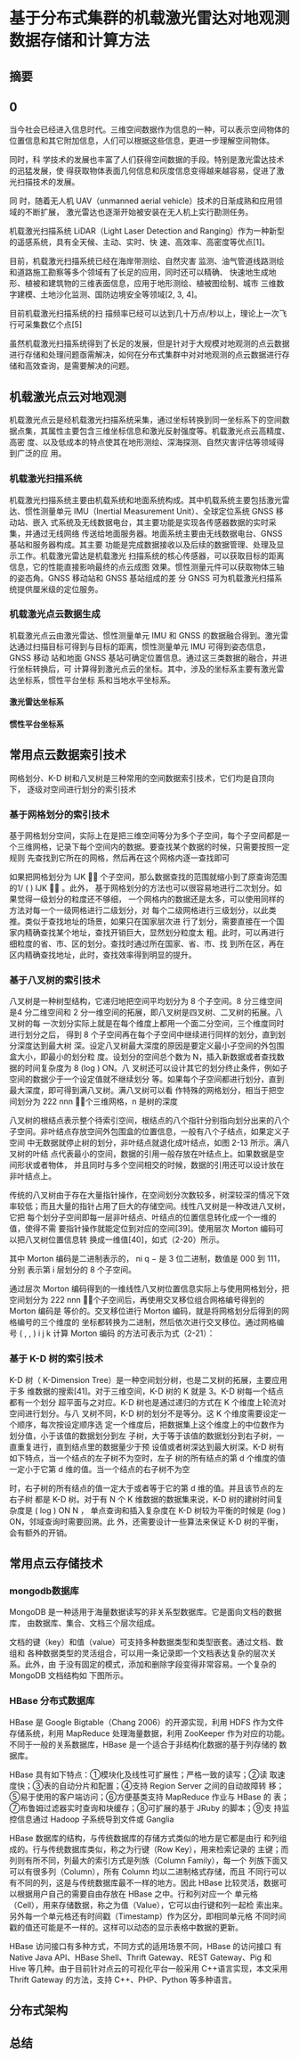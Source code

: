 # 基于分布式集群的机载激光雷达对地观测数据存储和计算方法

## 摘要

## 0

当今社会已经进入信息时代。三维空间数据作为信息的一种，可以表示空间物体的 位置信息和其它附加信息，人们可以根据这些信息，更进一步理解空间物体。

同时，科 学技术的发展也丰富了人们获得空间数据的手段。特别是激光雷达技术的迅猛发展，使 得获取物体表面几何信息和灰度信息变得越来越容易，促进了激光扫描技术的发展。

同 时，随着无人机 UAV（unmanned aerial vehicle）技术的日渐成熟和应用领域的不断扩展， 激光雷达也逐渐开始被安装在无人机上实行勘测任务。

机载激光扫描系统 LiDAR（Light Laser Detection and Ranging）作为一种新型的遥感系统，具有全天候、主动、实时、快 速、高效率、高密度等优点[1]。

目前，机载激光扫描系统已经在海岸带测绘、自然灾害 监测、油气管道线路测绘和道路施工勘察等多个领域有了长足的应用，同时还可以精确、 快速地生成地形、植被和建筑物的三维表面信息，应用于地形测绘、植被图绘制、城市 三维数字建模、土地沙化监测、国防边境安全等领域[2, 3, 4]。

目前机载激光扫描系统的扫 描频率已经可以达到几十万点/秒以上，理论上一次飞行可采集数亿个点[5]

虽然机载激光扫描系统得到了长足的发展，但是针对于大规模对地观测的点云数据进行存储和处理问题亟需解决，如何在分布式集群中对对地观测的点云数据进行存储和高效查询，是需要解决的问题。

## 机载激光点云对地观测
机载激光点云是经机载激光扫描系统采集，通过坐标转换到同一坐标系下的空间数 据点集，其属性主要包含三维坐标信息和激光反射强度等。机载激光点云高精度、高密 度、以及低成本的特点使其在地形测绘、深海探测、自然灾害评估等领域得到广泛的应 用。

### 机载激光扫描系统
机载激光扫描系统主要由机载系统和地面系统构成。其中机载系统主要包括激光雷 达、惯性测量单元 IMU（Inertial Measurement Unit）、全球定位系统 GNSS 移动站、嵌入 式系统及无线数据电台，其主要功能是实现各传感器数据的实时采集，并通过无线网络 传送给地面服务器。地面系统主要由无线数据电台、GNSS 基站和服务器构成。其主要 功能是完成数据接收以及后续的数据管理、处理及显示工作。机载激光雷达是机载激光 扫描系统的核心传感器，可以获取目标的距离信息，它的性能直接影响最终的点云成图 效果。惯性测量元件可以获取物体三轴的姿态角。GNSS 移动站和 GNSS 基站组成的差 分 GNSS 可为机载激光扫描系统提供厘米级的定位服务。

### 机载激光点云数据生成
机载激光点云由激光雷达、惯性测量单元 IMU 和 GNSS 的数据融合得到。激光雷 达通过扫描目标可得到与目标的距离，惯性测量单元 IMU 可得到姿态信息，GNSS 移动 站和地面 GNSS 基站可确定位置信息。通过这三类数据的融合，并进行坐标转换后，可 计算得到激光点云的坐标。其中，涉及的坐标系主要有激光雷达坐标系，惯性平台坐标 系和当地水平坐标系。

#### 激光雷达坐标系

#### 惯性平台坐标系


## 常用点云数据索引技术
网格划分、K-D 树和八叉树是三种常用的空间数据索引技术，它们均是自顶向下， 逐级对空间进行划分的索引技术

### 基于网格划分的索引技术
基于网格划分空间，实际上在是把三维空间等分为多个子空间，每个子空间都是一个三维网格，记录下每个空间内的数据。要查找某个数据的时候，只需要按照一定规则 先查找到它所在的网格，然后再在这个网格内逐一查找即可

如果把网格划分为 IJK  个子空间，那么数据查找的范围就缩小到了原查询范围的1/ ( ) IJK  。此外， 基于网格划分的方法也可以很容易地进行二次划分。如果觉得一级划分的粒度还不够细， 一个网格内的数据还是太多，可以使用同样的方法对每一个一级网格进行二级划分，对 每个二级网格进行三级划分，以此类推。类似于查找地址的场景，如果只在国家层次进 行了划分，需要直接在一个国家内精确查找某个地址，查找开销巨大，显然划分粒度太 粗。此时，可以再进行细粒度的省、市、区的划分。查找时通过所在国家、省、市、找 到所在区，再在区内精确查找地址，此时，查找效率得到明显的提升。

### 基于八叉树的索引技术
八叉树是一种树型结构，它递归地把空间平均划分为 8 个子空间。8 分三维空间是4 分二维空间和 2 分一维空间的拓展，即八叉树是四叉树、二叉树的拓展。八叉树的每 一次划分实际上就是在每个维度上都用一个面二分空间，三个维度同时进行划分之后， 得到 8 个子空间再在每个子空间中继续进行同样的划分，直到划分深度达到最大树 深。设定八叉树最大深度的原因是要定义最小子空间的外包围盒大小，即最小的划分粒 度。设划分的空间总个数为 N，插入新数据或者查找数据的时间复杂度为 8 (log ) ON。八 叉树还可以设计其它的划分终止条件，例如子空间的数据少于一个设定值就不继续划分 等。如果每个子空间都进行划分，直到最大深度，即可得到满八叉树。满八叉树可以看 作特殊的网格划分，相当于把空间划分为 222 nnn 个三维网格，n 是树的深度

八叉树的根结点表示整个待索引空间，根结点的八个指针分别指向划分出来的八个 子空间。非叶结点存放空间外包围盒的位置信息，一般有八个子结点，如果定义子空间 中无数据就停止树的划分，非叶结点就退化成叶结点，如图 2-13 所示。满八叉树的叶结 点代表最小的空间，数据的引用一般存放在叶结点上。如果数据是空间形状或者物体， 并且同时与多个空间相交的时候，数据的引用还可以设计放在非叶结点上。

传统的八叉树由于存在大量指针操作，在空间划分次数较多，树深较深的情况下效 率较低；而且大量的指针占用了巨大的存储空间。线性八叉树是一种改进八叉树，它把 每个划分子空间即每一层非叶结点、叶结点的位置信息转化成一个一维的值，使得不需 要指针操作就能定位到对应的空间[39]。使用层次 Morton 编码可以把八叉树位置信息转 换成一维值[40]，如式（2-20）所示。

其中 Morton 编码是二进制表示的， ni q − 是 3 位二进制，数值是 000 到 111，分别 表示第 i 层划分的 8 个子空间。

通过层次 Morton 编码得到的一维线性八叉树位置信息实际上与使用网格划分，把 空间划分为 222 nnn 个子空间后，再使用交叉移位组合网格编号得到的 Morton 编码是 等价的。交叉移位进行 Morton 编码，就是将网格划分后得到的网格编号的三个维度的 坐标都转换为二进制，然后依次进行交叉移位。通过网格编号 ( , , ) i j k 计算 Morton 编码 的方法可表示为式（2-21）：

### 基于 K-D 树的索引技术

K-D 树（ K-Dimension Tree）是一种空间划分树，也是二叉树的拓展，主要应用于多 维数据的搜索[41]。对于三维空间，K-D 树的 K 就是 3。K-D 树每一个结点都有一个划分 超平面与之对应。K-D 树也是通过递归的方式在 K 个维度上轮流对空间进行划分。与八 叉树不同，K-D 树的划分不是等分。这 K 个维度需要设定一个顺序，每次按设定顺序选 定一个维度后，把数据集上这个维度上的中位数作为划分值，小于该值的数据划分到左 子树，大于等于该值的数据划分到右子树，一直重复进行，直到结点里的数据量少于预 设值或者树深达到最大树深。K-D 树有如下特点，当一个结点的左子树不为空时，左子 树的所有结点的第 d 个维度的值一定小于它第 d 维的值。当一个结点的右子树不为空

时，右子树的所有结点的值一定大于或者等于它的第 d 维的值。并且该节点的左右子树 都是 K-D 树。对于有 N 个 K 维数据的数据集来说，K-D 树的建树时间复杂度是 ( log ) ON N ， 单点查询和插入复杂度在 K-D 树较为平衡的时候是 (log ) ON，邻域查询时需要回溯。此 外，还需要设计一些算法来保证 K-D 树的平衡，会有额外的开销。

## 常用点云存储技术

### mongodb数据库

MongoDB 是一种适用于海量数据读写的非关系型数据库。它是面向文档的数据库， 由数据库、集合、文档三个层次组成。


文档的键（key）和值（value）可支持多种数据类型和类型嵌套。通过文档、数组和 各种数据类型的灵活组合，可以用一条记录即一个文档表达复杂的层次关系。此外，由 于没有固定的模式，添加和删除字段变得非常容易。一个复杂的 MongoDB 文档结构如 下图所示。

### HBase 分布式数据库

HBase 是 Google Bigtable（Chang 2006）的开源实现，利用 HDFS 作为文件 存储系统，利用 MapReduce 处理海量数据，利用 ZooKeeper 作为对应的功能。 不同于一般的关系数据库，HBase 是一个适合于非结构化数据的基于列存储的 数据库。


HBase 具有如下特点：①模块化及线性可扩展性；严格一致的读写；②读 取速度快；③表的自动分片和配置；④支持 Region Server 之间的自动故障转 移；⑤易于使用的客户端访问；⑥方便基类支持 MapReduce 作业与 HBase 的 表；⑦布鲁姆过滤器实时查询和块缓存；⑧可扩展的基于 JRuby 的脚本；⑨支 持监控信息通过 Hadoop 子系统导到文件或 Ganglia


HBase 数据库的结构，与传统数据库的存储方式类似的地方是它都是由行 和列组成的。行与传统数据库类似，称之为行键（Row Key），用来检索记录的 主键；而列则有所不同，列最大的索引方式是列族（Column Family），每一个 列族下面又可以有很多列（Column），所有 Column 均以二进制格式存储，而且 不同行可以有不同的列，这是与传统数据库最不一样的地方。因此 HBase 比较灵活，数据可以根据用户自己的需要自由存放在 HBase 之中。行和列对应一个 单元格（Cell），用来存储数据，称之为值（Value），它可以由行键和列一起检 索出来。另外每一个单元格还有时间戳（Timestamp）作为区分，即相同单元格 不同时间戳的值还可能是不一样的。这样可以动态的显示表格中数据的更新。

HBase 访问接口有多种方式，不同方式的适用场景不同，HBase 的访问接口 有 Native Java API、HBase Shell、Thrift Gateway、REST Gateway、Pig 和 Hive 等几种。由于目前针对点云的可视化平台一般采用 C++语言实现，本文采用 Thrift Gateway 的方法，支持 C++、PHP、Python 等多种语言。

## 分布式架构


## 总结
